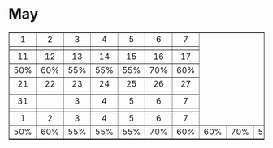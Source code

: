 # May
<table cellspacing="0" cellpadding="0" border="1">
<tr>
  <td width="100" align="center">1</td>
  <td width="100" align="center">2</td>
  <td width="100" align="center">3</td>
  <td width="100" align="center">4</td>
  <td width="100" align="center">5</td>
  <td width="100" align="center">6</td>
  <td width="100" align="center">7</td>

<tr>
  <td width="100" align="center"></td>
  <td width="100" align="center"></td>
  <td width="100" align="center"></td>
  <td width="100" align="center"></td>
  <td width="100" align="center"></td>
  <td width="100" align="center"></td>
  <td width="100" align="center"></td>
  </tr>
  <tr>
  <td width="100" align="center">11</td>
  <td width="100" align="center">12</td>
  <td width="100" align="center">13</td>
  <td width="100" align="center">14</td>
  <td width="100" align="center">15</td>
  <td width="100" align="center">16</td>
  <td width="100" align="center">17</td>

<tr>
  <td width="100" align="center">50%</td>
  <td width="100" align="center">60%</td>
  <td width="100" align="center">55%</td>
  <td width="100" align="center">55%</td>
  <td width="100" align="center">55%</td>
  <td width="100" align="center">70%</td>
  <td width="100" align="center">60%</td>

  </tr>
<tr>
  <td width="100" align="center">21</td>
  <td width="100" align="center">22</td>
  <td width="100" align="center">23</td>
  <td width="100" align="center">24</td>
  <td width="100" align="center">25</td>
  <td width="100" align="center">26</td>
  <td width="100" align="center">27</td>

</tr>
<tr>
  <td width="100" align="center"></td>
  <td width="100" align="center"></td>
  <td width="100" align="center"></td>
  <td width="100" align="center"></td>
  <td width="100" align="center"></td>
  <td width="100" align="center"></td>
  <td width="100" align="center"></td>

  </tr>
<tr>
  <td width="100" align="center">31</td>
  <td width="100" align="center"></td>
  <td width="100" align="center">3</td>
  <td width="100" align="center">4</td>
  <td width="100" align="center">5</td>
  <td width="100" align="center">6</td>
  <td width="100" align="center">7</td>
<tr>
  <td width="100" align="center"></td>
  <td width="100" align="center"></td>
  <td width="100" align="center"></td>
  <td width="100" align="center"></td>
  <td width="100" align="center"></td>
  <td width="100" align="center"></td>
  <td width="100" align="center"></td>

  </tr>
<tr>
  <td width="100" align="center">1</td>
  <td width="100" align="center">2</td>
  <td width="100" align="center">3</td>
  <td width="100" align="center">4</td>
  <td width="100" align="center">5</td>
  <td width="100" align="center">6</td>
  <td width="100" align="center">7</td>

</tr>
<tr>
  <td width="100" align="center">50%</td>
  <td width="100" align="center">60%</td>
  <td width="100" align="center">55%</td>
  <td width="100" align="center">55%</td>
  <td width="100" align="center">55%</td>
  <td width="100" align="center">70%</td>
  <td width="100" align="center">60%</td>
  <td width="100" align="center">60%</td>
  <td width="100" align="center">70%</td>
  <td width="100" align="center">55%</td>
  </tr>
</table>

